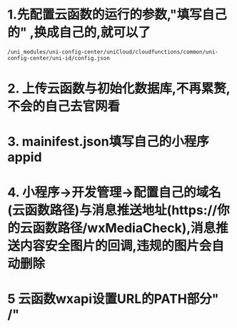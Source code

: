 # 1.先配置云函数的运行的参数,"填写自己的" ,换成自己的,就可以了
``` 
/uni_modules/uni-config-center/uniCloud/cloudfunctions/common/uni-config-center/uni-id/config.json
```
# 2. 上传云函数与初始化数据库,不再累赘,不会的自己去官网看

# 3. mainifest.json填写自己的小程序appid
# 4. 小程序->开发管理->配置自己的域名(云函数路径)与消息推送地址(https://你的云函数路径/wxMediaCheck),消息推送内容安全图片的回调,违规的图片会自动删除
# 5  云函数wxapi设置URL的PATH部分" /"


